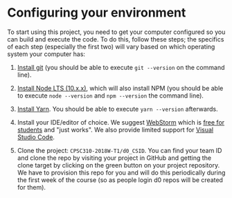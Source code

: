 # Configuring your environment

To start using this project, you need to get your computer configured so you can build and execute the code. To do this, follow these steps; the specifics of each step (especially the first two) will vary based on which operating system your computer has:

1. [Install git](https://git-scm.com/book/en/v2/Getting-Started-Installing-Git) (you should be able to execute `git --version` on the command line).

1. [Install Node LTS (10.x.x)](https://nodejs.org/en/download/), which will also install NPM (you should be able to execute `node --version` and `npm --version` the command line).

1. [Install Yarn](https://yarnpkg.com/en/docs/install). You should be able to execute `yarn --version` afterwards.

1. Install your IDE/editor of choice. We suggest [WebStorm](https://www.jetbrains.com/webstorm/) which is [free for students](https://www.jetbrains.com/shop/eform/students) and "just works". We also provide limited support for [Visual Studio Code](https://code.visualstudio.com/).

1. Clone the project: `CPSC310-2018W-T1/d0_CSID`. You can find your team ID and clone the repo by visiting your project in GitHub and getting the clone target by clicking on the green button on your project repository. We have to provision this repo for you and will do this periodically during the first week of the course (so as people login d0 repos will be created for them).
